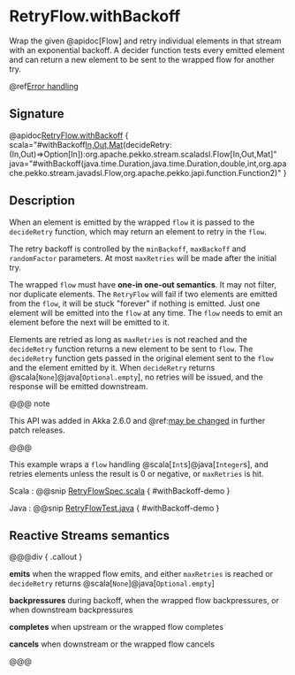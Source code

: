 # RetryFlow.withBackoff

Wrap the given @apidoc[Flow] and retry individual elements in that stream with an exponential backoff. A decider function tests every emitted element and can return a new element to be sent to the wrapped flow for another try.

@ref[Error handling](../index.md#error-handling)

## Signature

@apidoc[RetryFlow.withBackoff](RetryFlow$) { scala="#withBackoff[In,Out,Mat](minBackoff:scala.concurrent.duration.FiniteDuration,maxBackoff:scala.concurrent.duration.FiniteDuration,randomFactor:Double,maxRetries:Int,flow:org.apache.pekko.stream.scaladsl.Flow[In,Out,Mat])(decideRetry:(In,Out)=&gt;Option[In]):org.apache.pekko.stream.scaladsl.Flow[In,Out,Mat]" java="#withBackoff(java.time.Duration,java.time.Duration,double,int,org.apache.pekko.stream.javadsl.Flow,org.apache.pekko.japi.function.Function2)" }

## Description

When an element is emitted by the wrapped `flow` it is passed to the `decideRetry` function, which may return an element to retry in the `flow`. 

The retry backoff is controlled by the `minBackoff`, `maxBackoff` and `randomFactor` parameters.
At most `maxRetries` will be made after the initial try.

The wrapped `flow` must have **one-in one-out semantics**. It may not filter, nor duplicate elements. The `RetryFlow` will fail if two elements are emitted from the `flow`, it will be stuck "forever" if nothing is emitted. Just one element will be emitted into the `flow` at any time. The `flow` needs to emit an element before the next will be emitted to it. 

Elements are retried as long as `maxRetries` is not reached and the `decideRetry` function returns a new element to be sent to `flow`. The `decideRetry` function gets passed in the original element sent to the `flow` and the element emitted by it.
When `decideRetry` returns @scala[`None`]@java[`Optional.empty`], no retries will be issued, and the response will be emitted downstream.

@@@ note

This API was added in Akka 2.6.0 and @ref:[may be changed](../../../common/may-change.md) in further patch releases.

@@@

This example wraps a `flow` handling @scala[`Int`s]@java[`Integer`s], and retries elements unless the result is 0 or negative, or `maxRetries` is hit.

Scala
:   @@snip [RetryFlowSpec.scala](/akka-stream-tests/src/test/scala/org/apache/pekko/stream/scaladsl/RetryFlowSpec.scala) { #withBackoff-demo }

Java
:   @@snip [RetryFlowTest.java](/akka-stream-tests/src/test/java/org/apache/pekko/stream/javadsl/RetryFlowTest.java) { #withBackoff-demo }

## Reactive Streams semantics

@@@div { .callout }

**emits** when the wrapped flow emits, and either `maxRetries` is reached or `decideRetry` returns @scala[`None`]@java[`Optional.empty`]

**backpressures** during backoff, when the wrapped flow backpressures, or when downstream backpressures

**completes** when upstream or the wrapped flow completes

**cancels** when downstream or the wrapped flow cancels

@@@

